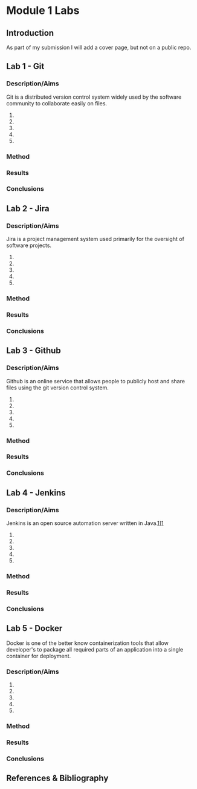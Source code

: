 # Module 1 Labs

## Introduction

As part of my submission I will add a cover page, but not on a public repo.

## Lab 1 - Git

### Description/Aims

Git is a distributed version control system widely used by the software community to collaborate easily on files.

1.
2.
3.
4.
5.

### Method

### Results

### Conclusions

## Lab 2 - Jira

### Description/Aims

Jira is a project management system used primarily for the oversight of software projects.

1.
2.
3.
4.
5.

### Method

### Results

### Conclusions

## Lab 3 - Github

### Description/Aims

Github is an online service that allows people to publicly host and share files using the git version control system.

1.
2.
3.
4.
5.

### Method

### Results

### Conclusions

## Lab 4 - Jenkins

### Description/Aims

Jenkins is an open source automation server written in Java.[1]][1]

1.
2.
3.
4.
5.

### Method

### Results

### Conclusions

## Lab 5 - Docker

Docker is one of the better know containerization tools that allow developer's to package all required parts of an application into a single container for deployment.

### Description/Aims

1.
2.
3.
4.
5.

### Method

### Results

### Conclusions

## References & Bibliography

[1]: https://en.wikipedia.org/wiki/Jenkins_(software)